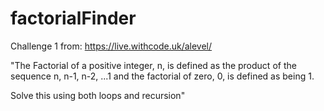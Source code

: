 # factorialFinder
Challenge 1 from: https://live.withcode.uk/alevel/

"The Factorial of a positive integer, n, is defined as the product of the sequence n, n-1, n-2, ...1 and the factorial of zero, 0, is defined as being 1. 

Solve this using both loops and recursion"
